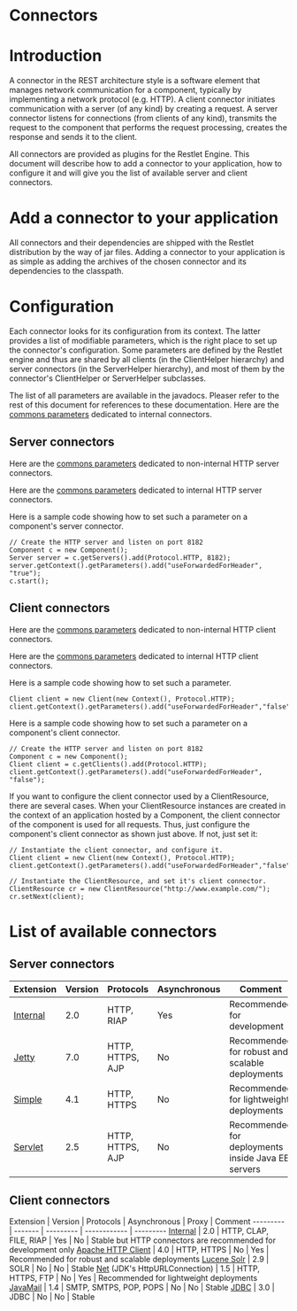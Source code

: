 Connectors
==========

Introduction
============

A connector in the REST architecture style is a software element that
manages network communication for a component, typically by implementing
a network protocol (e.g. HTTP). A client connector initiates
communication with a server (of any kind) by creating a request. A
server connector listens for connections (from clients of any kind),
transmits the request to the component that performs the request
processing, creates the response and sends it to the client.

All connectors are provided as plugins for the Restlet Engine. This
document will describe how to add a connector to your application, how
to configure it and will give you the list of available server and
client connectors.

Add a connector to your application
===================================

All connectors and their dependencies are shipped with the Restlet
distribution by the way of jar files. Adding a connector to your
application is as simple as adding the archives of the chosen connector
and its dependencies to the classpath.

Configuration
=============

Each connector looks for its configuration from its context. The latter
provides a list of modifiable parameters, which is the right place to
set up the connector's configuration. Some parameters are defined by the
Restlet engine and thus are shared by all clients (in the ClientHelper
hierarchy) and server connectors (in the ServerHelper hierarchy), and
most of them by the connector's ClientHelper or ServerHelper subclasses.

The list of all parameters are available in the javadocs. Pleaser refer
to the rest of this document for references to these documentation. Here
are the [commons
parameters](javadocs://jse/engine/org/restlet/engine/connector/BaseHelper.html)
dedicated to internal connectors.

Server connectors
-----------------

Here are the [commons
parameters](javadocs://jse/engine/org/restlet/engine/adapter/HttpServerHelper.html)
dedicated to non-internal HTTP server connectors.

Here are the [commons
parameters](javadocs://jse/engine/org/restlet/engine/connector/ServerConnectionHelper.html)
dedicated to internal HTTP server connectors.

Here is a sample code showing how to set such a parameter on a
component's server connector.

    // Create the HTTP server and listen on port 8182
    Component c = new Component();
    Server server = c.getServers().add(Protocol.HTTP, 8182);
    server.getContext().getParameters().add("useForwardedForHeader", "true");
    c.start();

Client connectors
-----------------

Here are the [commons
parameters](javadocs://jse/engine/org/restlet/engine/adapter/HttpClientHelper.html)
dedicated to non-internal HTTP client connectors.

Here are the [commons
parameters](javadocs://jse/engine/org/restlet/engine/connector/ClientConnectionHelper.html)
dedicated to internal HTTP client connectors.

Here is a sample code showing how to set such a parameter.

    Client client = new Client(new Context(), Protocol.HTTP);
    client.getContext().getParameters().add("useForwardedForHeader","false");

Here is a sample code showing how to set such a parameter on a
component's client connector.

    // Create the HTTP server and listen on port 8182
    Component c = new Component();
    Client client = c.getClients().add(Protocol.HTTP);
    client.getContext().getParameters().add("useForwardedForHeader", "false");

If you want to configure the client connector used by a ClientResource,
there are several cases. When your ClientResource instances are created
in the context of an application hosted by a Component, the client
connector of the component is used for all requests. Thus, just
configure the component's client connector as shown just above. If not,
just set it:

    // Instantiate the client connector, and configure it.
    Client client = new Client(new Context(), Protocol.HTTP);
    client.getContext().getParameters().add("useForwardedForHeader","false");

    // Instantiate the ClientResource, and set it's client connector.
    ClientResource cr = new ClientResource("http://www.example.com/");
    cr.setNext(client);

List of available connectors
============================

Server connectors
-----------------

Extension | Version | Protocols | Asynchronous | Comment
--------- | ------- | --------- | ------------ | ---------
[Internal](/learn/guide/2.1#/13-restlet/27-restlet/48-restlet/86-restlet.html "Internal connectors") | 2.0 | HTTP, RIAP | Yes | Recommended for development
[Jetty](/learn/guide/2.1#/13-restlet/28-restlet/78-restlet.html "Eclipse Jetty extension") | 7.0 | HTTP, HTTPS, AJP | No | Recommended for robust and scalable deployments
[Simple](/learn/guide/2.1#/13-restlet/28-restlet/82-restlet.html "Simple Framework extension") | 4.1 | HTTP, HTTPS | No | Recommended for lightweight deployments
[Servlet](/learn/guide/2.1#/13-restlet/28-restlet/81-restlet.html "Servlet extension") | 2.5 | HTTP, HTTPS, AJP | No | Recommended for deployments inside Java EE servers

Client connectors
-----------------

Extension | Version | Protocols | Asynchronous | Proxy | Comment
--------- | ------- | --------- | ------------ | ---------
[Internal](/learn/guide/2.1#/13-restlet/27-restlet/48-restlet/86-restlet.html "Internal connectors") | 2.0 | HTTP, CLAP, FILE, RIAP | Yes | No | Stable but HTTP connectors are recommended for development only
[Apache HTTP Client](/learn/guide/2.1#/13-restlet/28-restlet/75-restlet.html "Apache HTTP Client extension") | 4.0 | HTTP, HTTPS | No | Yes | Recommended for robust and scalable deployments
[Lucene Solr](/learn/guide/2.1#/13-restlet/28-restlet/229-restlet.html "Lucene extension") | 2.9 | SOLR | No | No | Stable
[Net](/learn/guide/2.1#/13-restlet/28-restlet/79-restlet.html "Net extension") (JDK's HttpURLConnection)  | 1.5 | HTTP, HTTPS, FTP | No | Yes | Recommended for lightweight deployments
[JavaMail](/learn/guide/2.1#/13-restlet/28-restlet/76-restlet.html "JavaMail extension") | 1.4 | SMTP, SMTPS, POP, POPS | No |  No | Stable
[JDBC](/learn/guide/2.1#/13-restlet/28-restlet/77-restlet.html "JDBC extension") | 3.0 | JDBC | No | No | Stable

